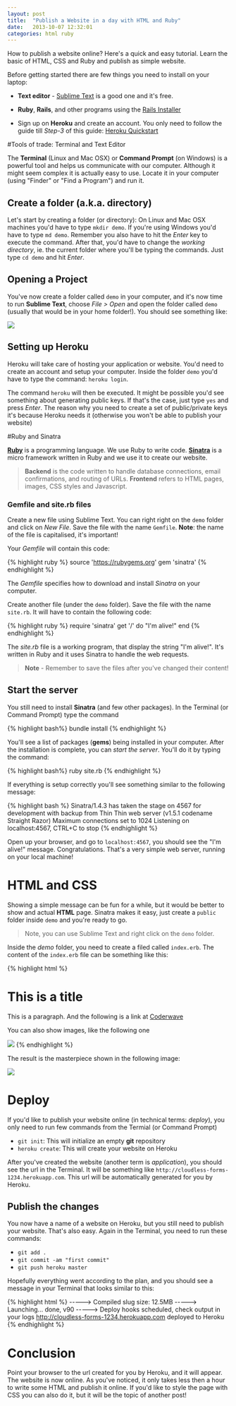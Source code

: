 ```yaml
---
layout: post
title:  "Publish a Website in a day with HTML and Ruby"
date:   2013-10-07 12:32:01
categories: html ruby
---
```


How to publish a website online? Here's a quick and easy tutorial. Learn the basic of HTML, CSS and Ruby
and publish as simple website. 


Before getting started there are few things you need to install on your laptop:

* **Text editor** -  [Sublime Text][sublime-text]  is a good one and it's free.

* **Ruby**, **Rails**, and other programs using the [Rails Installer][rails-installer] 

* Sign up on **Heroku** and create an account. You only need to follow the guide till 
	*Step-3* of this guide: [Heroku Quickstart][heroku-quickstart] 


#Tools of trade: Terminal and Text Editor

The **Terminal** (Linux and Mac OSX) or **Command Prompt** (on Windows) is a powerful tool and helps
us communicate with our computer. Although it might seem complex it is actually easy to use. Locate
it in your computer (using "Finder" or "Find a Program") and run it.

## Create a folder (a.k.a. directory)

Let's start by creating a folder (or directory): On Linux and Mac OSX machines you'd have to type
``mkdir demo``. If you're using Windows you'd have to type ``md demo``. Remember you also have to
hit the *Enter* key to execute the command. After that, you'd have to change the *working directory*, 
ie. the current folder where you'll be typing the commands. Just type ``cd demo`` and hit *Enter*. 

## Opening a Project

You've now create a folder called ``demo`` in your computer, and it's now time to run **Sublime Text**, 
choose *File > Open* and open the folder called ``demo`` (usually that would be in your home folder!). 
You should see something like:

<div class='center'><img src="{{ site.url }}/images/sublime-text.png" /></div>

## Setting up Heroku

Heroku will take care of hosting your application or website. You'd need to create an account and setup
your computer. Inside the folder ``demo`` you'd have to type the command: ``heroku login``. 

The command ``heroku`` will then be executed. It might be possible you'd see something about generating 
public keys. If that's the case, just type ``yes`` and press *Enter*. The reason why you need to create 
a set of public/private keys it's because Heroku needs it (otherwise you won't be able to publish your
website)


#Ruby and Sinatra

**[Ruby][ruby]** is a programming language. We use Ruby to write code. **[Sinatra][sinatra]** is a 
micro framework written in Ruby and we use it to create our website.

> **Backend** is the code written to handle database connections, email confirmations, and
routing of URLs. **Frontend** refers to HTML pages, images, CSS styles and Javascript.


### **Gemfile** and **site.rb** files

Create a new file using Sublime Text. You can right right on the ``demo`` folder and click on *New File*.
Save the file with the name ``Gemfile``. **Note**: the name of the file is capitalised, it's important!

Your *Gemfile* will contain this code:

{% highlight ruby %}
source 'https://rubygems.org'
gem 'sinatra'
{% endhighlight %}

The *Gemfile* specifies how to download and install *Sinatra* on your computer.

Create another file (under the ``demo`` folder). Save the file with the name ``site.rb``. It will have to
contain the following code:

{% highlight ruby %}
require 'sinatra'
get '/' do
  "I'm alive!"
end
{% endhighlight %} 

The *site.rb* file is a working program, that display the string "I'm alive!". It's written in Ruby and
it uses Sinatra to handle the web requests.

> **Note** - Remember to save the files after you've changed their content! 


## Start the server

You still need to install **Sinatra** (and few other packages). In the Terminal (or Command Prompt) type the command 

{% highlight bash%}
bundle install
{% endhighlight %} 

You'll see a list of packages (**gems**) being installed in your computer. After the installation 
is complete, you can *start the server*. You'll do it by typing the command: 


{% highlight bash%}
ruby site.rb
{% endhighlight %} 

If everything is setup correctly you'll see something similar to the following message:

{% highlight bash %}
Sinatra/1.4.3 has taken the stage on 4567 for development with backup from Thin
Thin web server (v1.5.1 codename Straight Razor)
Maximum connections set to 1024
Listening on localhost:4567, CTRL+C to stop
{% endhighlight %}


Open up your browser, and go to ``localhost:4567``, you should see the "I'm alive!" message.
Congratulations. That's a very simple web server, running on your local machine!


# HTML and CSS

Showing a simple message can be fun for a while, but it would be better to show and actual
**HTML** page. Sinatra makes it easy, just create a ``public`` folder inside ``demo`` and 
you're ready to go. 

> Note, you can use Sublime Text and right click on the ``demo``
folder. 

Inside the *demo* folder, you need to create a filed called ``index.erb``. The content 
of the ``index.erb`` file can be something like this:

{% highlight html %}
<!doctype html>
<html>
<body>
    <h1> This is a title </h1>
    <p> 
    	This is a paragraph. And the following is a link at 
    	<a href="http://coderwave.com"> Coderwave </a>
    </p>
    <p> You can also show images, like the following one </p>
    <img src="http://placekitten.com/g/200/200" />
</body>
</html>
{% endhighlight %}

The result is the masterpiece shown in the following image: 

<div class='center'><img src="{{ site.url }}/images/index-page.png" /></div>

# Deploy

If you'd like to publish your website online (in technical terms: *deploy*), you only need to run few
commands from the Termial (or Command Prompt)

* ``git init``: This will initialize an empty **git** repository
* ``heroku create``: This will create your website on Heroku

After you've created the website (another term is *application*), you should see the url in the 
Terminal. It will be something like ``http://cloudless-forms-1234.herokuapp.com``. This url 
will be automatically generated for you by Heroku. 

## Publish the changes

You now have a name of a website on Heroku, but you still need to publish your website. That's also
easy. Again in the Terminal, you need to run these commands:

* ``git add .``
* ``git commit -am "first commit"``
* ``git push heroku master``

Hopefully everything went according to the plan, and you should see a message in your Terminal 
that looks similar to this:


{% highlight html %}
-----> Compiled slug size: 12.5MB
-----> Launching... done, v90
-----> Deploy hooks scheduled, check output in your logs
       http://cloudless-forms-1234.herokuapp.com deployed to Heroku
{% endhighlight %}


# Conclusion

Point your browser to the url created for you by Heroku, and it will appear. The website is now online. 
As you've noticed, it only takes less then a hour to write some HTML and publish it online. If you'd
like to style the page with CSS you can also do it, but it will be the topic of another post!


[sublime-text]: http://www.sublimetext.com/
[rails-installer]: http://railsinstaller.org/en
[heroku-quickstart]: https://devcenter.heroku.com/articles/quickstart
[sinatra]: http://www.sinatrarb.com/
[ruby]: https://www.ruby-lang.org/en/

